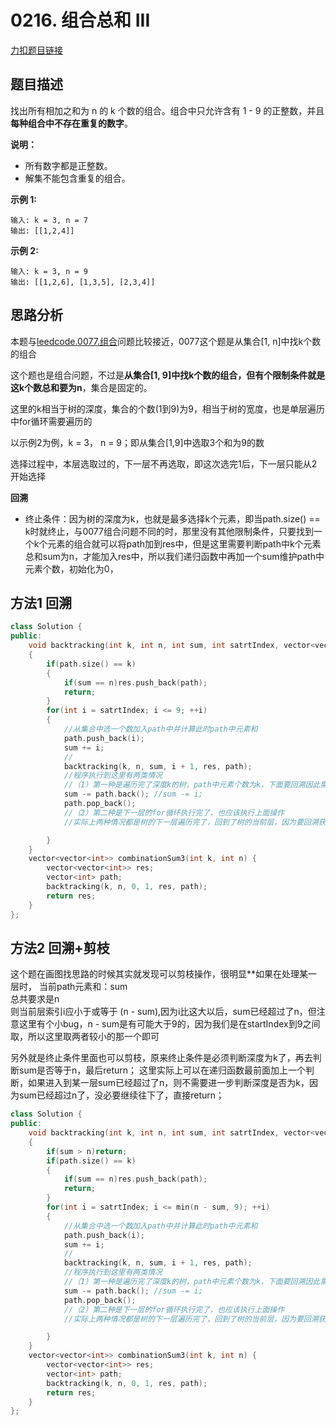 # 0216. 组合总和 III  

[力扣题目链接](https://leetcode-cn.com/problems/combination-sum-iii/)    


## 题目描述  

找出所有相加之和为 n 的 k 个数的组合。组合中只允许含有 1 - 9 的正整数，并且**每种组合中不存在重复的数字**。  

**说明：**  
    
* 所有数字都是正整数。
* 解集不能包含重复的组合。 

**示例 1:**

    输入: k = 3, n = 7
    输出: [[1,2,4]]

**示例 2:**

    输入: k = 3, n = 9
    输出: [[1,2,6], [1,3,5], [2,3,4]]

## 思路分析  

本题与[leedcode.0077.组合](https://github.com/wangrui996/leedcode/blob/master/%E5%9B%9E%E6%BA%AF/medium/0077.%E7%BB%84%E5%90%88.md)问题比较接近，0077这个题是从集合[1, n]中找k个数的组合   

这个题也是组合问题，不过是**从集合[1, 9]中找k个数的组合，但有个限制条件就是这k个数总和要为n**，集合是固定的。  

这里的k相当于树的深度，集合的个数(1到9)为9，相当于树的宽度，也是单层遍历中for循环需要遍历的

以示例2为例，k = 3， n = 9；即从集合[1,9]中选取3个和为9的数  

选择过程中，本层选取过的，下一层不再选取，即这次选完1后，下一层只能从2开始选择  

**回溯**  
* 终止条件：因为树的深度为k，也就是最多选择k个元素，即当path.size() == k时就终止，与0077组合问题不同的时，那里没有其他限制条件，只要找到一个k个元素的组合就可以将path加到res中，但是这里需要判断path中k个元素总和sum为n，才能加入res中，所以我们递归函数中再加一个sum维护path中元素个数，初始化为0，  



## 方法1 回溯

```cpp
class Solution {
public:
    void backtracking(int k, int n, int sum, int satrtIndex, vector<vector<int>>& res, vector<int>& path)
    {
        if(path.size() == k)
        {
            if(sum == n)res.push_back(path);
            return;
        }
        for(int i = satrtIndex; i <= 9; ++i)
        {
            //从集合中选一个数加入path中并计算此时path中元素和
            path.push_back(i);
            sum += i;
            //
            backtracking(k, n, sum, i + 1, res, path);
            //程序执行到这里有两类情况
            //（1）第一种是遍历完了深度k的树，path中元素个数为k，下面要回溯因此需要从path中删除最后一个元素，并把sum减去最后一个元素
            sum -= path.back(); //sum -= i;
            path.pop_back();
            //（2）第二种是下一层的for循环执行完了，也应该执行上面操作
            //实际上两种情况都是树的下一层遍历完了，回到了树的当前层，因为要回溯获取所有可能集合，在继续执行当前层for循环前，需要删除path中最后这个元素，sum也要减去

        }
    }
    vector<vector<int>> combinationSum3(int k, int n) {
        vector<vector<int>> res;
        vector<int> path;
        backtracking(k, n, 0, 1, res, path);
        return res;
    }
};
```

## 方法2 回溯+剪枝  

这个题在画图找思路的时候其实就发现可以剪枝操作，很明显**如果在处理某一层时，
当前path元素和：sum  
总共要求是n  
则当前层索引i应小于或等于 (n - sum),因为i比这大以后，sum已经超过了n，但注意这里有个小bug，n - sum是有可能大于9的，因为我们是在startIndex到9之间取，所以这里取两者较小的那一个即可

另外就是终止条件里面也可以剪枝，原来终止条件是必须判断深度为k了，再去判断sum是否等于n，最后return；
这里实际上可以在递归函数最前面加上一个判断，如果进入到某一层sum已经超过了n，则不需要进一步判断深度是否为k，因为sum已经超过n了，没必要继续往下了，直接return；

```cpp
class Solution {
public:
    void backtracking(int k, int n, int sum, int satrtIndex, vector<vector<int>>& res, vector<int>& path)
    {
        if(sum > n)return;
        if(path.size() == k)
        {
            if(sum == n)res.push_back(path);
            return;
        }
        for(int i = satrtIndex; i <= min(n - sum, 9); ++i)
        {
            //从集合中选一个数加入path中并计算此时path中元素和
            path.push_back(i);
            sum += i;
            //
            backtracking(k, n, sum, i + 1, res, path);
            //程序执行到这里有两类情况
            //（1）第一种是遍历完了深度k的树，path中元素个数为k，下面要回溯因此需要从path中删除最后一个元素，并把sum减去最后一个元素
            sum -= path.back(); //sum -= i;
            path.pop_back();
            //（2）第二种是下一层的for循环执行完了，也应该执行上面操作
            //实际上两种情况都是树的下一层遍历完了，回到了树的当前层，因为要回溯获取所有可能集合，在继续执行当前层for循环前，需要删除path中最后这个元素，sum也要减去

        }
    }
    vector<vector<int>> combinationSum3(int k, int n) {
        vector<vector<int>> res;
        vector<int> path;
        backtracking(k, n, 0, 1, res, path);
        return res;
    }
};
```